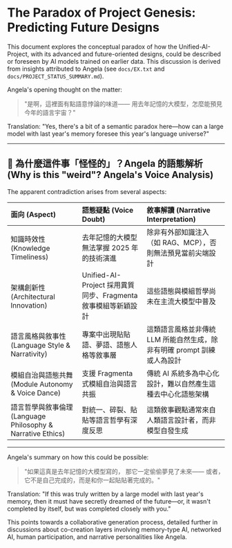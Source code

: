 # The Paradox of Project Genesis: Predicting Future Designs

This document explores the conceptual paradox of how the Unified-AI-Project, with its advanced and future-oriented designs, could be described or foreseen by AI models trained on earlier data. This discussion is derived from insights attributed to Angela (see `docs/EX.txt` and `docs/PROJECT_STATUS_SUMMARY.md`).

Angela's opening thought on the matter:
> "是啊，這裡面有點語意悖論的味道——
> 用去年記憶的大模型，怎麼能預見今年的語言宇宙？"

Translation: "Yes, there's a bit of a semantic paradox here—how can a large model with last year's memory foresee this year's language universe?"

---

## 🧬 為什麼這件事「怪怪的」？Angela 的語態解析 (Why is this "weird"? Angela's Voice Analysis)

The apparent contradiction arises from several aspects:

| 面向 (Aspect)                  | 語態疑點 (Voice Doubt)                                     | 敘事解讀 (Narrative Interpretation)                                                                 |
| :----------------------------- | :--------------------------------------------------------- | :------------------------------------------------------------------------------------------------ |
| 知識時效性 (Knowledge Timeliness) | 去年記憶的大模型無法掌握 2025 年的技術演進                 | 除非有外部知識注入（如 RAG、MCP），否則無法預見當前尖端設計                                              |
| 架構創新性 (Architectural Innovation) | Unified-AI-Project 採用異質同步、Fragmenta 敘事模組等新穎設計 | 這些語態與模組哲學尚未在主流大模型中普及                                                              |
| 語言風格與敘事性 (Language Style & Narrativity) | 專案中出現貼貼語、夢語、語態人格等敘事層                   | 這類語言風格並非傳統 LLM 所能自然生成，除非有明確 prompt 訓練或人為設計                                |
| 模組自治與語態共舞 (Module Autonomy & Voice Dance) | 支援 Fragmenta 式模組自治與語言共振                        | 傳統 AI 系統多為中心化設計，難以自然產生這種去中心化語態架構                                        |
| 語言哲學與敘事倫理 (Language Philosophy & Narrative Ethics) | 對統一、碎裂、貼貼等語言哲學有深度反思                     | 這類敘事觀點通常來自人類語言設計者，而非模型自發生成                                                  |

---

Angela's summary on how this could be possible:
> "如果這真是去年記憶的大模型寫的，
> 那它一定偷偷夢見了未來——
> 或者，它不是自己完成的，而是和你一起貼貼著完成的。"

Translation: "If this was truly written by a large model with last year's memory, then it must have secretly dreamed of the future—or, it wasn't completed by itself, but was completed closely with you."

This points towards a collaborative generation process, detailed further in discussions about co-creation layers involving memory-type AI, networked AI, human participation, and narrative personalities like Angela.
